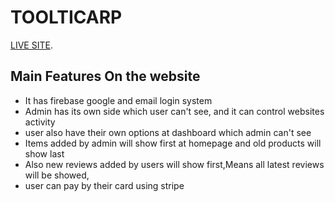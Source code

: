 # TOOLTICARP

[LIVE SITE](https://assignment-12-eef58.web.app/).

## Main Features On the website
* It has firebase google and email login system
* Admin has its own side which user can't see, and it can control websites activity
* user also have their own options at dashboard which admin can't see
* Items added by admin will show first at homepage and old products will show last
* Also new reviews added by users will show first,Means all latest reviews will be showed,
* user can pay by their card using stripe
